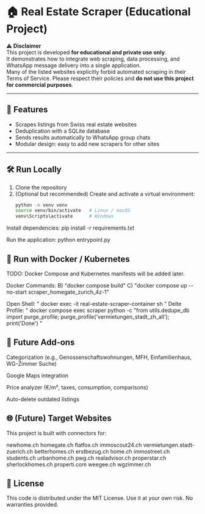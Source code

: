 # 🏠 Real Estate Scraper (Educational Project)

⚠️ **Disclaimer**  
This project is developed **for educational and private use only**.  
It demonstrates how to integrate web scraping, data processing, and WhatsApp message delivery into a single application.  
Many of the listed websites explicitly forbid automated scraping in their Terms of Service. Please respect their policies and **do not use this project for commercial purposes**.  

---

## 🚀 Features
- Scrapes listings from Swiss real estate websites  
- Deduplication with a SQLite database  
- Sends results automatically to WhatsApp group chats  
- Modular design: easy to add new scrapers for other sites  

---

## 🛠️ Run Locally

1. Clone the repository  
2. (Optional but recommended) Create and activate a virtual environment:
   ```bash
   python -m venv venv
   source venv/bin/activate   # Linux / macOS
   venv\Scripts\activate      # Windows

Install dependencies:
pip install -r requirements.txt


Run the application:
python entrypoint.py

## 🐳 Run with Docker / Kubernetes
TODO: Docker Compose and Kubernetes manifests will be added later.

Docker Commands: 
B) "docker compose build"
C) "docker compose up --no-start scraper_homegate_zurich_4z-1"

Open Shell: " docker exec -it real-estate-scraper-container sh "
Delte Profile: " docker compose exec scraper python -c "from utils.dedupe_db import purge_profile; purge_profile('vermietungen_stadt_zh_all'); print('Done') "

## 📌 Future Add-ons

Categorization (e.g., Genossenschaftswohnungen, MFH, Einfamilienhaus, WG-Zimmer Suche)

Google Maps integration

Price analyzer (€/m², taxes, consumption, comparisons)

Auto-delete outdated listings

## 🌐 (Future) Target Websites

This project is built with connectors for:

newhome.ch
homegate.ch
flatfox.ch
immoscout24.ch
vermietungen.stadt-zuerich.ch
betterhomes.ch
erstbezug.ch
home.ch
immostreet.ch
students.ch
urbanhome.ch
pwg.ch
realadvisor.ch
properstar.ch
sherlockhomes.ch
properti.com
weegee.ch
wgzimmer.ch

## 📜 License

This code is distributed under the MIT License.
Use it at your own risk. No warranties provided.
